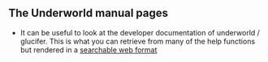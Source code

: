## The Underworld manual pages


  - It can be useful to look at the developer documentation of underworld / glucifer. This is what you can retrieve from
    many of the help functions but rendered in a
     <a href="/files/Underworld/api_doc/index.html" target="_blank">searchable web format </a>

